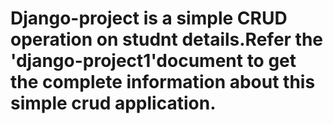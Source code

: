 # Django-project is a simple CRUD operation on studnt details.Refer the 'django-project1'document to get the complete information about this simple crud application.
